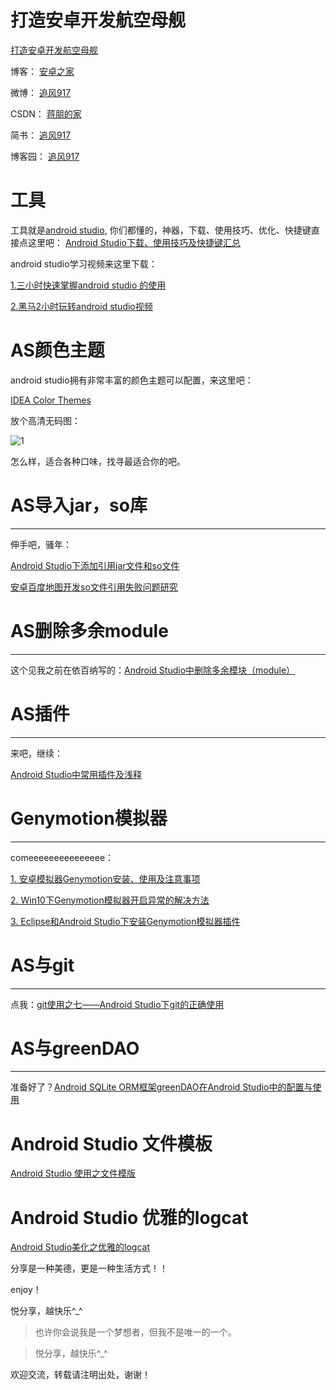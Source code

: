 # 打造安卓开发航空母舰

[打造安卓开发航空母舰](https://github.com/jp1017/Android-Development-Aircraft-Carrier)

博客：	[安卓之家](http://jp1017.gitcafe.io/)

微博：	[追风917](http://weibo.com/1321395433/profile?topnav=1&wvr=6)

CSDN：	[蒋朋的家](http://blog.csdn.net/u010331406)

简书：	[追风917](http://www.jianshu.com/users/8cb49b5ad78b/latest_articles)

博客园：	[追风917](http://www.cnblogs.com/jp1017/)

# 工具

工具就是[android studio](http://www.androiddevtools.cn/), 你们都懂的，神器，下载、使用技巧、优化、快捷键直接点这里吧：
[Android Studio下载、使用技巧及快捷键汇总](http://jp1017.gitcafe.io/2015/08/27/Android%20Studio%E4%B8%8B%E8%BD%BD%E3%80%81%E4%BD%BF%E7%94%A8%E6%8A%80%E5%B7%A7%E5%8F%8A%E5%BF%AB%E6%8D%B7%E9%94%AE%E6%B1%87%E6%80%BB/)

android studio学习视频来这里下载：

[1.三小时快速掌握android studio 的使用](http://pan.baidu.com/s/1o65kRwA)

[2.黑马2小时玩转android studio视频](http://yun.baidu.com/s/1sj3Ke2h)

# AS颜色主题

android studio拥有非常丰富的颜色主题可以配置，来这里吧：

[IDEA Color Themes](http://www.ideacolorthemes.org/themes/?order=downloads&filter=&page=1)

放个高清无码图：

![1](http://7xlah4.com1.z0.glb.clouddn.com/2015101830.png)

怎么样，适合各种口味，找寻最适合你的吧。

# AS导入jar，so库
---

伸手吧，骚年：

[Android Studio下添加引用jar文件和so文件](http://jp1017.gitcafe.io/2015/09/28/Android-Studio%E4%B8%8B%E6%B7%BB%E5%8A%A0%E5%BC%95%E7%94%A8jar%E6%96%87%E4%BB%B6%E5%92%8Cso%E6%96%87%E4%BB%B6/)

[安卓百度地图开发so文件引用失败问题研究 ](http://jp1017.gitcafe.io/2015/09/30/%E5%AE%89%E5%8D%93%E7%99%BE%E5%BA%A6%E5%9C%B0%E5%9B%BE%E5%BC%80%E5%8F%91so%E6%96%87%E4%BB%B6%E5%BC%95%E7%94%A8%E5%A4%B1%E8%B4%A5%E9%97%AE%E9%A2%98%E7%A0%94%E7%A9%B6/)

# AS删除多余module
---

这个见我之前在依百纳写的：[Android Studio中删除多余模块（module）](http://www.ebaina.com/bbs/forum.php?mod=viewthread&tid=8141&extra=page%3D2)

# AS插件
---

来吧，继续：

[Android Studio中常用插件及浅释](http://jp1017.gitcafe.io/2015/09/26/Android-Studio%E4%B8%AD%E5%B8%B8%E7%94%A8%E6%8F%92%E4%BB%B6%E5%8F%8A%E6%B5%85%E9%87%8A/)

# Genymotion模拟器
---

comeeeeeeeeeeeeeee：

[1. 安卓模拟器Genymotion安装、使用及注意事项](http://jp1017.gitcafe.io/2015/10/18/%E5%AE%89%E5%8D%93%E6%A8%A1%E6%8B%9F%E5%99%A8Genymotion%E5%AE%89%E8%A3%85%E3%80%81%E4%BD%BF%E7%94%A8%E5%8F%8A%E6%B3%A8%E6%84%8F%E4%BA%8B%E9%A1%B9/)

[2. Win10下Genymotion模拟器开启异常的解决方法](http://jp1017.gitcafe.io/2015/10/18/Win10%E4%B8%8BGenymotion%E6%A8%A1%E6%8B%9F%E5%99%A8%E5%BC%80%E5%90%AF%E5%BC%82%E5%B8%B8%E7%9A%84%E8%A7%A3%E5%86%B3%E6%96%B9%E6%B3%95/)

[3. Eclipse和Android Studio下安装Genymotion模拟器插件](http://jp1017.gitcafe.io/2015/10/18/Eclipse%E5%92%8CAndroid-Studio%E4%B8%8B%E5%AE%89%E8%A3%85Genymotion%E6%A8%A1%E6%8B%9F%E5%99%A8%E6%8F%92%E4%BB%B6/)

# AS与git
---

点我：[git使用之七——Android Studio下git的正确使用](http://jp1017.gitcafe.io/2015/09/20/git%E4%BD%BF%E7%94%A8%E4%B9%8B%E4%B8%83%E2%80%94%E2%80%94Android%20Studio%E4%B8%8Bgit%E7%9A%84%E6%AD%A3%E7%A1%AE%E4%BD%BF%E7%94%A8/)

# AS与greenDAO
---

准备好了？[Android SQLite ORM框架greenDAO在Android Studio中的配置与使用](http://jp1017.gitcafe.io/2015/09/08/Android-SQLite-ORM%E6%A1%86%E6%9E%B6greenDAO%E5%9C%A8Android%20Studio%E4%B8%AD%E7%9A%84%E9%85%8D%E7%BD%AE%E4%B8%8E%E4%BD%BF%E7%94%A8/)

# Android Studio 文件模板

[Android Studio 使用之文件模版](http://jp1017.gitcafe.io/2015/10/28/Android-Studio-%E4%BD%BF%E7%94%A8%E4%B9%8B%E6%96%87%E4%BB%B6%E6%A8%A1%E7%89%88/)

# Android Studio 优雅的logcat

[Android Studio美化之优雅的logcat](http://blog.csdn.net/u010331406/article/details/49819999)



分享是一种美德，更是一种生活方式！！

enjoy！

悦分享，越快乐^_^

>也许你会说我是一个梦想者，但我不是唯一的一个。

>悦分享，越快乐^_^

欢迎交流，转载请注明出处，谢谢！
